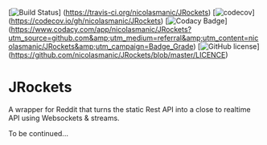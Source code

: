 [![Build Status](https://travis-ci.org/nicolasmanic/JRockets.svg?branch=master)]
(https://travis-ci.org/nicolasmanic/JRockets)
[![codecov](https://codecov.io/gh/nicolasmanic/JRockets/branch/master/graph/badge.svg)]
(https://codecov.io/gh/nicolasmanic/JRockets)
[![Codacy Badge](https://api.codacy.com/project/badge/Grade/0843fb7e829a4c3e901a10363f6b1c7a)]
(https://www.codacy.com/app/nicolasmanic/JRockets?utm_source=github.com&amp;utm_medium=referral&amp;utm_content=nicolasmanic/JRockets&amp;utm_campaign=Badge_Grade)
[![GitHub license](https://img.shields.io/github/license/mashape/apistatus.svg)]
(https://github.com/nicolasmanic/JRockets/blob/master/LICENCE)
# JRockets

A wrapper for Reddit that turns the static Rest API into a close to realtime API using Websockets & streams. 

To be continued...
